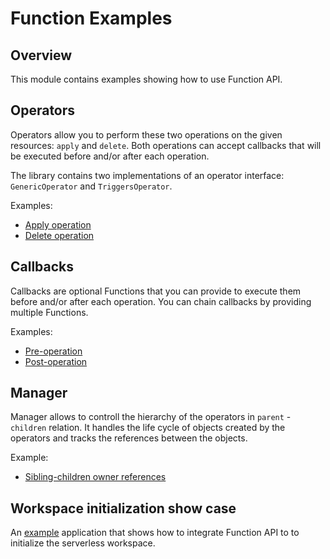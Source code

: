 # Function Examples

## Overview

This module contains examples showing how to use Function API.

## Operators

Operators allow you to perform these two operations on the given resources: `apply` and `delete`. 
Both operations can accept callbacks that will be executed before and/or after each operation.

The library contains two implementations of an operator interface: `GenericOperator` and `TriggersOperator`.

Examples:

* [Apply operation](./cmd/operator/apply/main.go)
* [Delete operation](./cmd/operator/delete/main.go)

## Callbacks

Callbacks are optional Functions that you can provide to execute them before and/or after each operation. You can chain callbacks by providing multiple Functions.

Examples:

* [Pre-operation](./cmd/callbacks/pre/main.go)
* [Post-operation](./cmd/callbacks/pre/main.go)

## Manager

Manager allows to controll the hierarchy of the operators in `parent` - `children` relation. It handles the life cycle of objects created by the operators and tracks the references between the objects.

Example:
* [Sibling-children owner references](./cmd/manager/main.go) 

## Workspace initialization show case

An [example](./cmd/init/main.go) application that shows how to integrate Function API to to initialize the serverless workspace.
